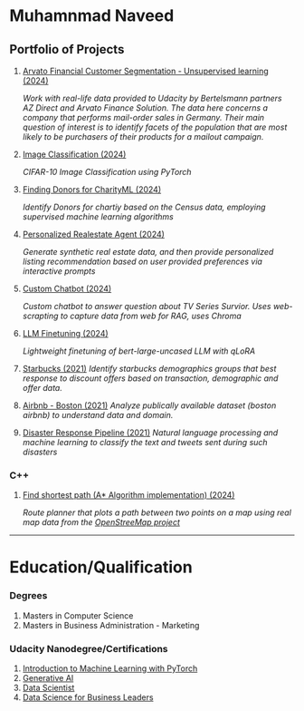 # Muhamnmad Naveed

## Portfolio of Projects

1.  [Arvato Financial Customer Segmentation - Unsupervised learning  (2024)]() 
    
       _Work with real-life data provided to Udacity by Bertelsmann partners AZ Direct and Arvato Finance Solution. 
              The data here concerns a company that performs mail-order sales in Germany. 
              Their main question of interest is to identify facets of the population that are most likely to be purchasers of their products for a mailout campaign._
1.  [Image Classification  (2024)](https://github.com/mdeevan/CIFAR-10_Image_Classifier/)

    _CIFAR-10 Image Classification using PyTorch_


1.  [Finding Donors for CharityML  (2024)](https://github.com/mdeevan/Finding-Donors-for-CharityML)
            
    _Identify Donors for chartiy based on the Census data, employing supervised machine learning algorithms_

1.  [Personalized Realestate Agent  (2024)](https://github.com/mdeevan/Personalized-Real-Estate-Agent)
    
    _Generate synthetic real estate data, and then provide personalized listing recommendation based on user provided preferences via interactive prompts_

1.  [Custom Chatbot  (2024)](https://github.com/mdeevan/custom_chatbot)

    _Custom chatbot to answer question about TV Series Survior. Uses web-scrapting to capture data from web for RAG, uses Chroma_

1.  [LLM Finetuning  (2024)](https://github.com/mdeevan/LightweightFineTuning)

    _Lightweight finetuning of bert-large-uncased LLM with qLoRA_

1.  [Starbucks (2021)](https://github.com/mdeevan/StarbucksCapstone)
    _Identify starbucks demographics groups  that best response to discount offers based on transaction, demographic and offer data._

1.  [Airbnb - Boston (2021)](https://github.com/mdeevan/DataScienceBlogPost)
    _Analyze publically available dataset (boston airbnb) to understand data and domain._

1.  [Disaster Response Pipeline  (2021)](https://github.com/mdeevan/DisasterResponsePipeline)
    _Natural language processing and machine learning to classify the text and tweets sent during such disasters_


###  C++

1.  [Find shortest path (A* Algorithm implementation)  (2024)](https://github.com/mdeevan/CppND-Route-Planning-Project)

    _Route planner that plots a path between two points on a map using real map data from the <a href="https://www.openstreetmap.org/">OpenStreeMap project</a>_



* * *
# Education/Qualification


### Degrees

1.  Masters in Computer Science
1.  Masters in Business Administration - Marketing

### Udacity Nanodegree/Certifications

1.  [Introduction to Machine Learning with PyTorch](https://www.udacity.com/certificate/e/a55f5dd6-7cd1-11ef-a364-abd10f867587)
1.  [Generative AI](https://www.udacity.com/certificate/e/e09168e0-b61b-11ee-a72a-7f749cd4e37d)
1.  [Data Scientist](https://www.udacity.com/certificate/H4DWUZJL)
1.  [Data Science for Business Leaders](https://www.udacity.com/certificate/3CYG6DHU)

